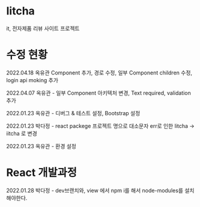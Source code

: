 # Iitcha
it, 전자제품 리뷰 사이트 프로젝트

# 수정 현황
2022.04.18 옥유관 Component 추가, 경로 수정, 일부 Component children 수정, login api moking 추가

2022.04.07 옥유관 - 일부 Component 아키텍처 변경, Text required, validation 추가

2022.01.23 옥유관 - 디버그 & 테스트 설정, Bootstrap 설정

2022.01.23 박다정 - react packege 프로젝트 명으로 대소문자 err로 인한 Iitcha -> iitcha 로 변경

2022.01.23 옥유관 - 환경 설정

# React 개발과정
2022.01.28 박다정 - dev브랜치와, view 에서 npm i를 해서 node-modules를 설치해야한다.


